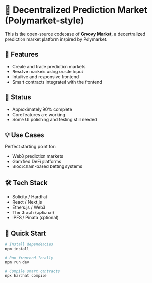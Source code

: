 # 🧠 Decentralized Prediction Market (Polymarket-style)

This is the open-source codebase of **Groovy Market**, a decentralized prediction market platform inspired by Polymarket.

## 🔧 Features

- Create and trade prediction markets
- Resolve markets using oracle input
- Intuitive and responsive frontend
- Smart contracts integrated with the frontend

## 📌 Status

- Approximately 90% complete
- Core features are working
- Some UI polishing and testing still needed

## 💡 Use Cases

Perfect starting point for:
- Web3 prediction markets
- Gamified DeFi platforms
- Blockchain-based betting systems

## 🛠 Tech Stack

- Solidity / Hardhat
- React / Next.js
- Ethers.js / Web3
- The Graph (optional)
- IPFS / Pinata (optional)

## 🚀 Quick Start

```bash
# Install dependencies
npm install

# Run frontend locally
npm run dev

# Compile smart contracts
npx hardhat compile
